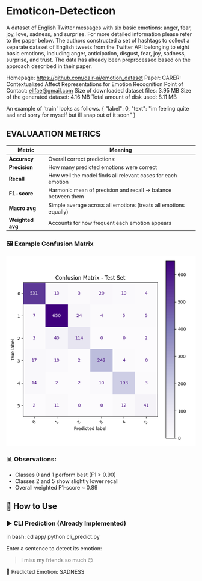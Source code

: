 # Emoticon-Detecticon

A dataset of English Twitter messages with six basic emotions: anger, fear, joy, love, sadness, and surprise. For more detailed information please refer to the paper below.
The authors constructed a set of hashtags to collect a separate dataset of English tweets from the Twitter API belonging to eight basic emotions, including anger, anticipation, disgust, fear, joy, sadness, surprise, and trust. The data has already been preprocessed based on the approach described in their paper.

Homepage: https://github.com/dair-ai/emotion_dataset
Paper: CARER: Contextualized Affect Representations for Emotion Recognition
Point of Contact: ellfae@gmail.com
Size of downloaded dataset files: 3.95 MB
Size of the generated dataset: 4.16 MB
Total amount of disk used: 8.11 MB

An example of 'train' looks as follows.
{
   "label": 0,
   "text": "im feeling quite sad and sorry for myself but ill snap out of it soon"
}


## EVALUAATION METRICS 

| Metric           | Meaning                                                          |
| ---------------- | ---------------------------------------------------------------- |
| **Accuracy**     | Overall correct predictions:                            |
| **Precision**    | How many predicted emotions were correct                         |
| **Recall**       | How well the model finds all relevant cases for each emotion     |
| **F1-score**     | Harmonic mean of precision and recall → balance between them     |
| **Macro avg**    | Simple average across all emotions (treats all emotions equally) |
| **Weighted avg** | Accounts for how frequent each emotion appears                   |


### 🖼️ Example Confusion Matrix

![Confusion Matrix](images/test_confusion_matrix.png)



### 📊 Observations:
- Classes 0 and 1 perform best (F1 > 0.90)
- Classes 2 and 5 show slightly lower recall
- Overall weighted F1-score ~ 0.89

## 🚀 How to Use

### ▶️ CLI Prediction (Already Implemented)

in bash:
cd app/
python cli_predict.py

Enter a sentence to detect its emotion:
> I miss my friends so much 😔

🧠 Predicted Emotion: SADNESS

